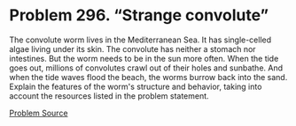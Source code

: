 # Problem 296. “Strange convolute”

The convolute worm lives in the Mediterranean Sea. It has single-celled algae living under its skin. The convolute has neither a stomach nor intestines. But the worm needs to be in the sun more often. When the tide goes out, millions of convolutes crawl out of their holes and sunbathe. And when the tide waves flood the beach, the worms burrow back into the sand. Explain the features of the worm's structure and behavior, taking into account the resources listed in the problem statement.

[Problem Source](https://www.trizland.ru/tasks/1802/)